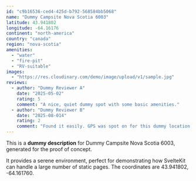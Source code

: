 ```yaml
---
id: "c9b16536-ced4-425d-b792-568584bb5068"
name: "Dummy Campsite Nova Scotia 6003"
latitude: 43.941802
longitude: -64.16176
continent: "north-america"
country: "canada"
region: "nova-scotia"
amenities:
  - "water"
  - "fire-pit"
  - "RV-suitable"
images:
  - "https://res.cloudinary.com/demo/image/upload/v1/sample.jpg"
reviews:
  - author: "Dummy Reviewer A"
    date: "2025-05-02"
    rating: 5
    comment: "A nice, quiet dummy spot with some basic amenities."
  - author: "Dummy Reviewer B"
    date: "2025-08-014"
    rating: 2
    comment: "Found it easily. GPS was spot on for this dummy location."
---
```


This is a **dummy description** for Dummy Campsite Nova Scotia 6003, generated for the proof of concept.

It provides a serene environment, perfect for demonstrating how SvelteKit can handle a large number of static pages. The coordinates are 43.941802, -64.161760.
